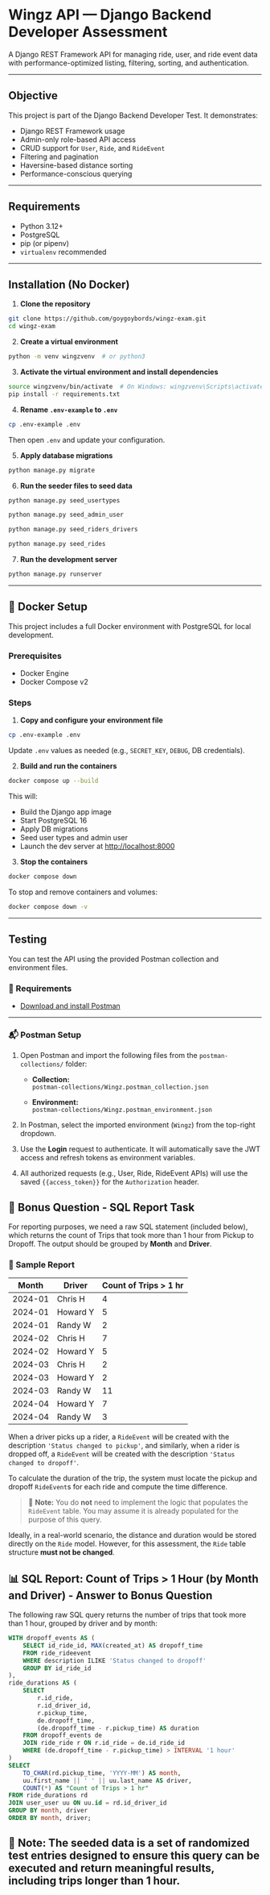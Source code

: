
# Wingz API — Django Backend Developer Assessment

A Django REST Framework API for managing ride, user, and ride event data with performance-optimized listing, filtering, sorting, and authentication.

---

## Objective

This project is part of the Django Backend Developer Test. It demonstrates:

- Django REST Framework usage
- Admin-only role-based API access
- CRUD support for `User`, `Ride`, and `RideEvent`
- Filtering and pagination
- Haversine-based distance sorting
- Performance-conscious querying

---

## Requirements

- Python 3.12+
- PostgreSQL
- pip (or pipenv)
- `virtualenv` recommended

---

## Installation (No Docker)

1. **Clone the repository**

```bash
git clone https://github.com/goygoybords/wingz-exam.git
cd wingz-exam
```

2. **Create a virtual environment**

```bash
python -m venv wingzvenv  # or python3
```

3. **Activate the virtual environment and install dependencies**

```bash
source wingzvenv/bin/activate  # On Windows: wingzvenv\Scripts\activate
pip install -r requirements.txt
```

4. **Rename `.env-example` to `.env`**

```bash
cp .env-example .env
```

Then open `.env` and update your configuration.

5. **Apply database migrations**

```bash
python manage.py migrate
```

6. **Run the seeder files to seed data**

```bash
python manage.py seed_usertypes

python manage.py seed_admin_user

python manage.py seed_riders_drivers

python manage.py seed_rides
```

7. **Run the development server**

```bash
python manage.py runserver
```

---

## 🐳 Docker Setup

This project includes a full Docker environment with PostgreSQL for local development.

### Prerequisites

- Docker Engine
- Docker Compose v2

### Steps

1. **Copy and configure your environment file**

```bash
cp .env-example .env
```

Update `.env` values as needed (e.g., `SECRET_KEY`, `DEBUG`, DB credentials).

2. **Build and run the containers**

```bash
docker compose up --build
```

This will:

- Build the Django app image
- Start PostgreSQL 16
- Apply DB migrations
- Seed user types and admin user
- Launch the dev server at [http://localhost:8000](http://localhost:8000)

3. **Stop the containers**

```bash
docker compose down
```

To stop and remove containers and volumes:

```bash
docker compose down -v
```

---

## Testing

You can test the API using the provided Postman collection and environment files.

### 🧪 Requirements

- [Download and install Postman](https://www.postman.com/downloads/)

---

### 📬 Postman Setup

1. Open Postman and import the following files from the `postman-collections/` folder:

   - **Collection:**  
     `postman-collections/Wingz.postman_collection.json`

   - **Environment:**  
     `postman-collections/Wingz.postman_environment.json`

2. In Postman, select the imported environment (`Wingz`) from the top-right dropdown.

3. Use the **Login** request to authenticate. It will automatically save the JWT access and refresh tokens as environment variables.

4. All authorized requests (e.g., User, Ride, RideEvent APIs) will use the saved `{{access_token}}` for the `Authorization` header.


## 🧩 Bonus Question - SQL Report Task

For reporting purposes, we need a raw SQL statement (included below), which returns the count of Trips that took more than 1 hour from Pickup to Dropoff. The output should be grouped by **Month** and **Driver**.

### 📄 Sample Report

| Month    | Driver     | Count of Trips > 1 hr |
|----------|------------|------------------------|
| 2024-01  | Chris H    | 4                      |
| 2024-01  | Howard Y   | 5                      |
| 2024-01  | Randy W    | 2                      |
| 2024-02  | Chris H    | 7                      |
| 2024-02  | Howard Y   | 5                      |
| 2024-03  | Chris H    | 2                      |
| 2024-03  | Howard Y   | 2                      |
| 2024-03  | Randy W    | 11                     |
| 2024-04  | Howard Y   | 7                      |
| 2024-04  | Randy W    | 3                      |

When a driver picks up a rider, a `RideEvent` will be created with the description `'Status changed to pickup'`, and similarly, when a rider is dropped off, a `RideEvent` will be created with the description `'Status changed to dropoff'`.

To calculate the duration of the trip, the system must locate the pickup and dropoff `RideEvent`s for each ride and compute the time difference.

> 📝 **Note:** You do **not** need to implement the logic that populates the `RideEvent` table. You may assume it is already populated for the purpose of this query.

Ideally, in a real-world scenario, the distance and duration would be stored directly on the `Ride` model. However, for this assessment, the `Ride` table structure **must not be changed**.

## 📊 SQL Report: Count of Trips > 1 Hour (by Month and Driver) - Answer to Bonus Question

The following raw SQL query returns the number of trips that took more than 1 hour, grouped by driver and by month:

```sql
WITH dropoff_events AS (
    SELECT id_ride_id, MAX(created_at) AS dropoff_time
    FROM ride_rideevent
    WHERE description ILIKE 'Status changed to dropoff'
    GROUP BY id_ride_id
),
ride_durations AS (
    SELECT
        r.id_ride,
        r.id_driver_id,
        r.pickup_time,
        de.dropoff_time,
        (de.dropoff_time - r.pickup_time) AS duration
    FROM dropoff_events de
    JOIN ride_ride r ON r.id_ride = de.id_ride_id
    WHERE (de.dropoff_time - r.pickup_time) > INTERVAL '1 hour'
)
SELECT
    TO_CHAR(rd.pickup_time, 'YYYY-MM') AS month,
    uu.first_name || ' ' || uu.last_name AS driver,
    COUNT(*) AS "Count of Trips > 1 hr"
FROM ride_durations rd
JOIN user_user uu ON uu.id = rd.id_driver_id
GROUP BY month, driver
ORDER BY month, driver;
```

## 📝 Note: The seeded data is a set of randomized test entries designed to ensure this query can be executed and return meaningful results, including trips longer than 1 hour.
